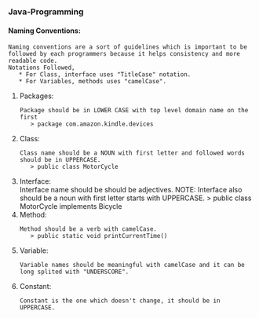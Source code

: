 ### Java-Programming

#### Naming Conventions:

    Naming conventions are a sort of guidelines which is important to be followed by each programmers because it helps consistency and more readable code. 
    Notations Followed, 
       * For Class, interface uses "TitleCase" notation. 
       * For Variables, methods uses "camelCase".
       
<ol>
<li> Packages: </li>

    Package should be in LOWER CASE with top level domain name on the first
       > package com.amazon.kindle.devices
<li> Class: </li>

    Class name should be a NOUN with first letter and followed words should be in UPPERCASE. 
       > public class MotorCycle 
  <li> Interface: </li>
    Interface name should be should be adjectives. 
    NOTE: Interface also should be a noun with first letter starts with UPPERCASE. 
       > public class MotorCycle implements Bicycle
<li> Method: </li>

    Method should be a verb with camelCase. 
       > public static void printCurrentTime()
<li> Variable: </li>

    Variable names should be meaningful with camelCase and it can be long splited with "UNDERSCORE". 

<li> Constant: </li>

    Constant is the one which doesn't change, it should be in UPPERCASE. 

<ol>
